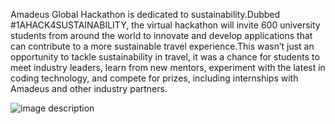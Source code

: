 Amadeus Global Hackathon is dedicated to sustainability.Dubbed #1AHACK4SUSTAINABILITY, the virtual hackathon will invite 
600 university students from around the world to innovate and develop applications that can contribute to a more sustainable
travel experience.This wasn’t just an opportunity to tackle sustainability in travel, it was a chance for students to meet industry leaders, 
learn from new mentors, experiment with the latest in coding technology, and compete for prizes, including internships with Amadeus and other industry partners.

![image description]()
